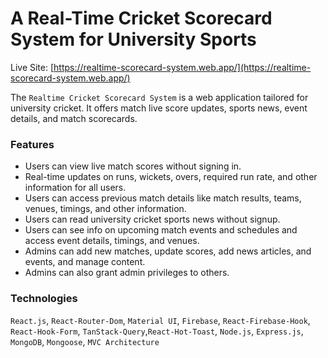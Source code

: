 # A Real-Time Cricket Scorecard System for University Sports

Live Site: [https://realtime-scorecard-system.web.app/](https://realtime-scorecard-system.web.app/)

The `Realtime Cricket Scorecard System` is a web application tailored for university cricket. It offers match live score updates, sports news, event details, and match scorecards.

### Features

- Users can view live match scores without signing in.
- Real-time updates on runs, wickets, overs, required run rate, and other information for all users.
- Users can access previous match details like match results, teams, venues, timings, and other information.
- Users can read university cricket sports news without signup.
- Users can see info on upcoming match events and schedules and access event details, timings, and venues.
- Admins can add new matches, update scores, add news articles, and events, and manage content.
- Admins can also grant admin privileges to others.

### Technologies

`React.js`, `React-Router-Dom`, `Material UI`, `Firebase`, `React-Firebase-Hook`, `React-Hook-Form`, `TanStack-Query`,`React-Hot-Toast`, `Node.js`, `Express.js`, `MongoDB`, `Mongoose`, `MVC Architecture`
